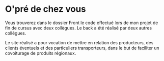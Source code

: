 # O'pré de chez vous

Vous trouverez dans le dossier Front le code effectué lors de mon projet de fin de cursus avec deux collègues. Le back a été réalisé par deux autres collègues.

Le site réalisé a pour vocation de mettre en relation des producteurs, des clients éventuels et des particuliers transporteurs, dans le but de faciliter un covoiturage de produits régionaux.